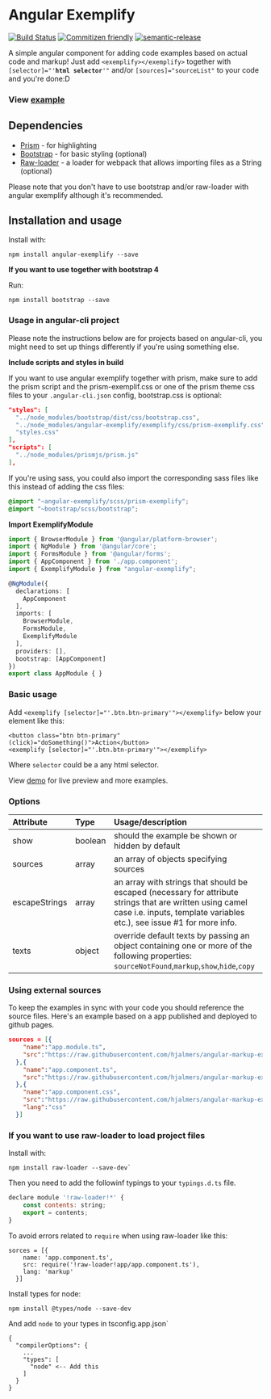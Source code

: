 # Angular Exemplify
[![Build Status](https://travis-ci.com/hjalmers/angular-exemplify.svg?branch=master)](https://travis-ci.com/hjalmers/angular-exemplify)
[![Commitizen friendly](https://img.shields.io/badge/commitizen-friendly-brightgreen.svg)](http://commitizen.github.io/cz-cli/)
[![semantic-release](https://img.shields.io/badge/%20%20%F0%9F%93%A6%F0%9F%9A%80-semantic--release-e10079.svg)](https://github.com/semantic-release/semantic-release)

A simple angular component for adding code examples based on actual code and markup! Just add <code>&lt;exemplify&gt;&lt;/exemplify&gt;</code> together with <code>[selector]=&quot;'**html selector**'&quot;</code> and/or <code>[sources]=&quot;sourceList&quot;</code> to your code and you're done:D

### View [example](https://hjalmers.github.io/angular-exemplify/)

## Dependencies
* [Prism](http://prismjs.com/) - for highlighting
* [Bootstrap](https://getbootstrap.com/) - for basic styling (optional)
* [Raw-loader](https://github.com/webpack-contrib/raw-loader) - a loader for webpack that allows importing files as a String (optional)

Please note that you don't have to use bootstrap and/or raw-loader with angular exemplify although it's recommended.

## Installation and usage

Install with:
```
npm install angular-exemplify --save
```

**If you want to use together with bootstrap 4**

Run:
```
npm install bootstrap --save
```

### Usage in angular-cli project
Please note the instructions below are for projects based on angular-cli, you might need to set up things differently if you're using something else.

**Include scripts and styles in build**

If you want to use angular exemplify together with prism, make sure to add the prism script and the prism-exemplif.css or one of the prism theme css files to your `.angular-cli.json` config, bootstrap.css is optional:

```json
"styles": [
  "../node_modules/bootstrap/dist/css/bootstrap.css",
  "../node_modules/angular-exemplify/exemplify/css/prism-exemplify.css",
  "styles.css"
],
"scripts": [
  "../node_modules/prismjs/prism.js"
],
```

If you're using sass, you could also import the corresponding sass files like this instead of adding the css files:
```scss
@import "~angular-exemplify/scss/prism-exemplify";
@import "~bootstrap/scss/bootstrap";
```


**Import ExemplifyModule**
```typescript
import { BrowserModule } from '@angular/platform-browser';
import { NgModule } from '@angular/core';
import { FormsModule } from '@angular/forms';
import { AppComponent } from './app.component';
import { ExemplifyModule } from "angular-exemplify";

@NgModule({
  declarations: [
    AppComponent
  ],
  imports: [
    BrowserModule,
    FormsModule,
    ExemplifyModule
  ],
  providers: [],
  bootstrap: [AppComponent]
})
export class AppModule { }
```

### Basic usage
Add `<exemplify [selector]="'.btn.btn-primary'"></exemplify>` below your element like this:
```
<button class="btn btn-primary" (click)="doSomething()">Action</button>
<exemplify [selector]="'.btn.btn-primary'"></exemplify>
```

Where `selector` could be a any html selector.

View [demo](https://hjalmers.github.io/angular-exemplify/) for live preview and more examples.

### Options

| Attribute       | Type      | Usage/description                                                                                                                                                                  | Default           |
|:----------------|:----------|:-----------------------------------------------------------------------------------------------------------------------------------------------------------------------------------|:------------------|
| show            | boolean   | should the example be shown or hidden by default                                                                                                                                   | false             |
| sources         | array     | an array of objects specifying sources                                                                                                                                             |                   |
| escapeStrings   | array     | an array with strings that should be escaped (necessary for attribute strings that are written using camel case i.e. inputs, template variables etc.), see issue #1 for more info. |                   |
| texts           | object    | override default texts by passing an object containing one or more of the following properties: `sourceNotFound`,`markup`,`show`,`hide`,`copy`                                     |                   |


### Using external sources

To keep the examples in sync with your code you should reference the source files. Here's an example based on a app published and deployed to github pages.

```json
sources = [{
    "name":"app.module.ts",
    "src":"https://raw.githubusercontent.com/hjalmers/angular-markup-example/master/src/app/app.module.ts"
  },{
    "name":"app.component.ts",
    "src":"https://raw.githubusercontent.com/hjalmers/angular-markup-example/master/src/app/app.component.ts"
  },{
    "name":"app.component.css",
    "src":"https://raw.githubusercontent.com/hjalmers/angular-markup-example/master/src/app/app.component.css",
    "lang":"css"
  }]
```


### If you want to use raw-loader to load project files

Install with:
```
npm install raw-loader --save-dev`
```

Then you need to add the followinf typings to your `typings.d.ts` file.

```js
declare module '!raw-loader!*' {
    const contents: string;
    export = contents;
}
```

To avoid errors related to `require` when using raw-loader like this:

```
sorces = [{
    name: 'app.component.ts',
    src: require('!raw-loader!app/app.component.ts'),
    lang: 'markup'
  }]
```

Install types for node:
```
npm install @types/node --save-dev
```

And add `node` to your types in tsconfig.app.json`

```
{
  "compilerOptions": {
    ...
    "types": [
      "node" <-- Add this
    ]
  }
}
```
